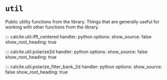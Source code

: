 # `util`

Public utility functions from the library. Things that are generally useful for working with other functions from the library.

::: calcite.util.ifft_centered
    handler: python
    options:
        show_source: false
        show_root_heading: true

::: calcite.util.polarize2d
    handler: python
    options:
        show_source: false
        show_root_heading: true

::: calcite.util.polarize_filter_bank_2d
    handler: python
    options:
        show_source: false
        show_root_heading: true
